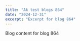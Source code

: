 ```yaml
---
title: "Ak test blogs 864"
date: "2024-12-31"
excerpt: "Excerpt for blog 864"
---
```


Blog content for blog 864